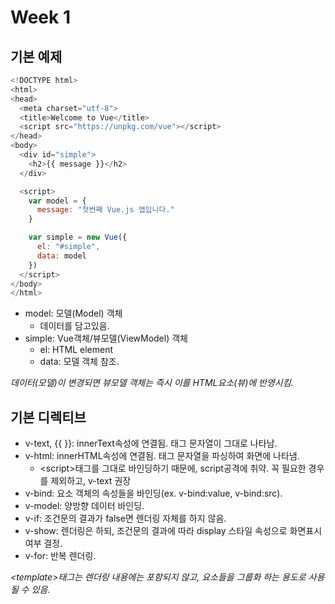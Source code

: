 # Week 1
## 기본 예제
```javascript
<!DOCTYPE html>
<html>
<head>
  <meta charset="utf-8">
  <title>Welcome to Vue</title>
  <script src="https://unpkg.com/vue"></script>
</head>
<body>
  <div id="simple">
    <h2>{{ message }}</h2>
  </div>

  <script>
    var model = {
      message: "첫번째 Vue.js 앱입니다."
    }

    var simple = new Vue({
      el: "#simple",
      data: model
    })
  </script>
</body>
</html>
```
- model: 모델(Model) 객체
	- 데이터를 담고있음.
- simple: Vue객체/뷰모델(ViewModel) 객체
	- el: HTML element
	- data: 모델 객체 참조.

*데이터(모델)이 변경되면 뷰모델 객체는 즉시 이를 HTML요소(뷰)에 반영시킴.*

## 기본 디렉티브
- v-text, {{ }}: innerText속성에 연결됨. 태그 문자열이 그대로 나타남.
- v-html: innerHTML속성에 연결됨. 태그 문자열을 파싱하여 화면에 나타냄.
	- &lt;script&gt;태그를 그대로 바인딩하기 때문에, script공격에 취약. 꼭 필요한 경우를 제외하고, v-text 권장
- v-bind: 요소 객체의 속성들을 바인딩(ex. v-bind:value, v-bind:src).
- v-model: 양방향 데이터 바인딩.
- v-if: 조건문의 결과가 false면 렌더링 자체를 하지 않음.
- v-show: 렌더링은 하되, 조건문의 결과에 따라 display 스타일 속성으로 화면표시여부 결정.
- v-for: 반복 렌더링.

*&lt;template&gt;태그는 렌더링 내용에는 포함되지 않고, 요소들을 그룹화 하는 용도로 사용될 수 있음.*